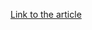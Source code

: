 [Link to the article](https://researchcenter.paloaltonetworks.com/2018/01/unit42-comnie-continues-target-organizations-east-asia/)
